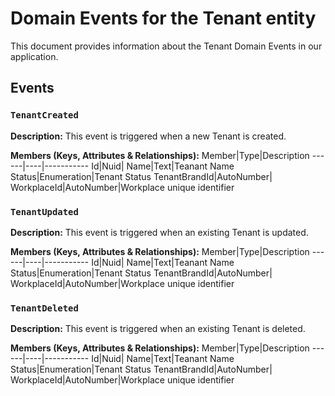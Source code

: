 # Domain Events for the Tenant entity

This document provides information about the Tenant Domain Events in our application.

## Events

### `TenantCreated`

**Description:**
This event is triggered when a new Tenant is created.

**Members (Keys, Attributes & Relationships):**
Member|Type|Description
------|----|-----------
Id|Nuid|
Name|Text|Teanant Name
Status|Enumeration|Tenant Status
TenantBrandId|AutoNumber|
WorkplaceId|AutoNumber|Workplace unique identifier


### `TenantUpdated`

**Description:** 
This event is triggered when an existing Tenant is updated.

**Members (Keys, Attributes & Relationships):**
Member|Type|Description
------|----|-----------
Id|Nuid|
Name|Text|Teanant Name
Status|Enumeration|Tenant Status
TenantBrandId|AutoNumber|
WorkplaceId|AutoNumber|Workplace unique identifier


### `TenantDeleted`

**Description:**
This event is triggered when an existing Tenant is deleted.

**Members (Keys, Attributes & Relationships):**
Member|Type|Description
------|----|-----------
Id|Nuid|
Name|Text|Teanant Name
Status|Enumeration|Tenant Status
TenantBrandId|AutoNumber|
WorkplaceId|AutoNumber|Workplace unique identifier

